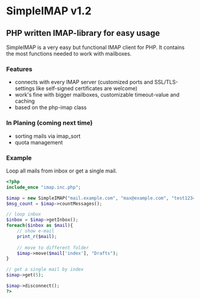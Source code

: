 # SimpleIMAP v1.2
## PHP written IMAP-library for easy usage

SimpleIMAP is a very easy but functional IMAP client for PHP.  It contains the most functions needed to work with mailboxes.

### Features
- connects with every IMAP server (customized ports and SSL/TLS-settings like self-signed certificates are welcome)
- work's fine with bigger mailboxes, customizable timeout-value and caching
- based on the php-imap class
### In Planing (coming next time)
- sorting mails via imap_sort
- quota management

### Example

Loop all mails from inbox or get a single mail.
```php
<?php
include_once "imap.inc.php";

$imap = new SimpleIMAP("mail.example.com", "max@example.com", "test1234");
$msg_count = $imap->countMessages();

// loop inbox
$inbox = $imap->getInbox();
foreach($inbox as $mail){
    // show e-mail
    print_r($mail);
    
    // move to different folder
    $imap->move($mail['index'], "Drafts");
}

// get a single mail by index
$imap->get(5);

$imap->disconnect();
?>
```
